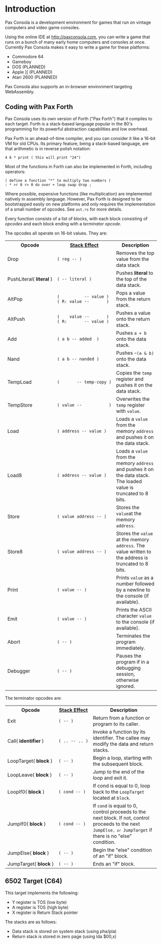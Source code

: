 <style>
    .opcodes tr td:nth-child(1),
    .opcodes tr td:nth-child(2) code {
        white-space: pre;
    }
</style>

# Introduction

Pax Consola is a development environment for games that run on vintage computers and video game
consoles.

Using the online IDE at http://paxconsola.com, you can write a game that runs on a bunch of many
early home computers and consoles at once. Currently Pax Consola makes it easy to write a game for
these platforms:

* Commodore 64
* Gameboy
* DOS (PLANNED)
* Apple ][ (PLANNED)
* Atari 2600 (PLANNED)

Pax Consola also supports an in-browser environment targeting WebAssembly.

## Coding with Pax Forth

Pax Consola uses its own version of Forth ("Pax Forth") that it compiles to each target. Forth is a stack-based
language popular in the 80's programming for its powerful abstraction capabilities and low overhead.

Pax Forth is an ahead-of-time compiler, and you can consider it like a 16-bit VM for old CPUs. Its
primary feature, being a stack-based language, are that arithmetic is in reverse polish notation:

```fth
4 6 * print ( this will print "24")
```

Most of the functions in Forth can also be implemented in Forth, including operators:

```forth
( define a function "*" to multiply two numbers )
: * >r 0 r> 0 do over + loop swap drop ;
```

Where possible, expensive functions (like multiplication) are implemented natively in assembly
language. However, Pax Forth is designed to be bootstrapped easily on new platforms and only
requires the implementation of a small number of opcodes. See `ast.rs` for more details.

Every function consists of a list of blocks, with each block consisting of <i>opcodes</i> and each
block ending with a <i>terminator opcode</i>.

The opcodes all operate on 16-bit values. They are:

<table class="opcodes">
<tr>
<th>Opcode</th>
<th><a href="https://www.complang.tuwien.ac.at/forth/gforth/Docs-html/Stack_002dEffect-Comments-Tutorial.html">Stack Effect</a></th>
<th>Description</th>
</tr>

<tr>
<td>Drop</td>
<td><code>( reg -- )</code></td>
<td>Removes the top value from the data stack</td>
</tr>

<tr>
<td><nobr>PushLiteral( <b>literal</b> )</nobr></td>
<td><code>( -- literal )</code></td>
<td>Pushes <b>literal</b> to the top of the data stack.</td>
</tr>

<tr>
<td>AltPop</td>
<td><code>(          -- value )</code><br><code>( R: value --       )</code></td>
<td>Pops a value from the return stack.</td>
</tr>

<tr>
<td>AltPush</td>
<td><code>(    value --       )</code><br><code>( R:       -- value )</code></td>
<td>Pushes a value onto the return stack.</td>
</tr>

<tr>
<td>Add</td>
<td><code>( a b -- added  )</code></td>
<td>Pushes <code>a + b</code> onto the data stack.</td>
</tr>

<tr>
<td>Nand</td>
<td><code>( a b -- nanded )</code></td>
<td>Pushes <code>~(a & b)</code> onto the data stack.</td>
</tr>

<tr>
<td>TempLoad</td>
<td><code>(       -- temp-copy )</code></td>
<td>Copies the <code>temp</code> register and pushes it on the data stack.</td>
</tr>

<tr>
<td>TempStore</td>
<td><code>( value --           )</code></td>
<td>Overwrites the <code>temp</code> register with <code>value</code>.</td>
</tr>

<tr>
<td>Load</td>
<td><code>( address -- value )</code></td>
<td>Loads a <code>value</code> from the memory <code>address</code> and pushes it on the data stack.</td>
</tr>

<tr>
<td>Load8</td>
<td><code>( address -- value )</code></td>
<td>Loads a <code>value</code> from the memory <code>address</code> and pushes it on the data stack. The loaded value is truncated to 8 bits.</td>
</tr>

<tr>
<td>Store</td>
<td><code>( value address -- )</code></td>
<td>Stores the <code>value</code>at the memory <code>address</code>.</td>
</tr>

<tr>
<td>Store8</td>
<td><code>( value address -- )</code></td>
<td>Stores the <code>value</code> at the memory <code>address</code>. The value written to the address is truncated to 8 bits.</td>
</tr>

<tr>
<td>Print</td>
<td><code>( value -- )</code></td>
<td>Prints <code>value</code> as a number followed by a newline to the console (if available).</td>
</tr>

<tr>
<td>Emit</td>
<td><code>( value -- )</code></td>
<td>Prints the ASCII character <code>value</code> to the console (if available).</td>
</tr>

<tr>
<td>Abort</td>
<td><code>( -- )</code></td>
<td>Terminates the program immediately.</td>
</tr>

<tr>
<td>Debugger</td>
<td><code>( -- )</code></td>
<td>Pauses the program if in a debugging session, otherwise ignored.</td>
</tr>

</table>

The terminator opcodes are:

<table class="opcodes">
<tr>
<th>Opcode</th>
<th><a href="https://www.complang.tuwien.ac.at/forth/gforth/Docs-html/Stack_002dEffect-Comments-Tutorial.html">Stack Effect</a></th>
<th>Description</th>
</tr>

<tr>
<td>Exit</td>
<td><code>( -- )</code></td>
<td>Return from a function or program to its caller.</td>
</tr>


<tr>
<td>Call( <b>identifier</b> )</td>
<td><code>( .. -- .. )</code></td>
<td>Invoke a function by its identifier. The callee may modify the data and return stacks.</td>
</tr>

<tr>
<td>LoopTarget( <b>block</b> )</td>
<td><code>( -- )</code></td>
<td>Begin a loop, starting with the subsequent block.</td>
</tr>

<tr>
<td>LoopLeave( <b>block</b> )</td>
<td><code>( -- )</code></td>
<td>Jump to the end of the loop and exit it.</td>
</tr>

<tr>
<td>LoopIf0( <b>block</b> )</td>
<td><code>( cond -- )</code></td>
<td>If cond is equal to 0, loop back to the <code>LoopTarget</code> located at <code>block</code>.</td>
</tr>

<tr>
<td>JumpIf0( <b>block</b> )</td>
<td><code>( cond -- )</code></td>
<td>If <code>cond</code> is equal to 0, control proceeds to the next block. If not, control proceeds to the next <code>JumpElse<code>, or </code>JumpTarget</code> if there is no "else" condition. </td>
</tr>

<tr>
<td>JumpElse( <b>block</b> )</td>
<td><code>( -- )</code></td>
<td>Begin the "else" condition of an "if" block.</td>
</tr>

<tr>
<td>JumpTarget( <b>block</b> )</td>
<td><code>( -- )</code></td>
<td>Ends an "if" block.</td>
</tr>

</table>


## 6502 Target (C64)

This target implements the following:

* Y register is TOS (low byte)
* A register is TOS (high byte)
* X register is Return Stack pointer

The stacks are as follows:

* Data stack is stored on system stack (using pha/pla)
* Return stack is stored in zero page (using lda $00,x)
